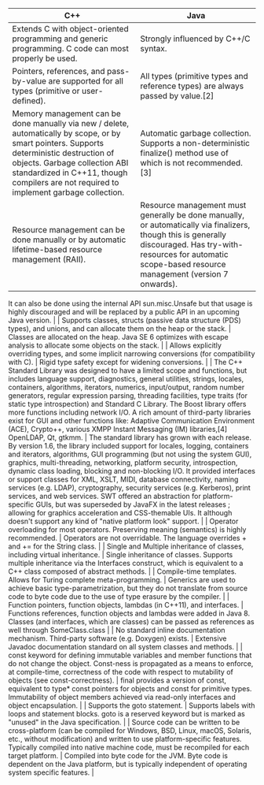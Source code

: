 | C++ | Java | 
| --- | --- | 
| Extends C with object-oriented programming and generic programming. C code can most properly be used. | Strongly influenced by C++/C syntax. | | Compatible with C source code, except for a few corner cases. | Provides the Java Native Interface and recently Java Native Access as a way to directly call C/C++ code. | | Write once, compile anywhere (WOCA). | Write once, run anywhere/everywhere (WORA/WORE). | | Allows procedural programming, functional programming, object-oriented programming, generic programming, and template metaprogramming. Favors a mix of paradigms. | Allows procedural programming, functional programming (since Java 8) and generic programming (since Java 5), but strongly encourages the object-oriented programming paradigm. Includes support for creating scripting languages. | | Runs as native executable machine code for the target instruction set(s). | Runs on a virtual machine. | | Provides object types and type names. Allows reflection via run-time type information (RTTI). | Is reflective, allowing metaprogramming and dynamic code generation at runtime. | | Has multiple binary compatibility standards (commonly Microsoft (for MSVC compiler) and Itanium/GNU (for almost all other compilers)). | Has one binary compatibility standard, cross-platform for OS and compiler. | | Optional automated bounds checking (e.g., the at() method in vector and string containers). | All operations are required to be bound-checked by all compliant distributions of Java. HotSpot can remove bounds checking. | | Native unsigned arithmetic support. | Native unsigned arithmetic unsupported. Java 8 changes some of this, but aspects are unclear.[1] | | Standardized minimum limits for all numerical types, but the actual sizes are implementation-defined. Standardized types are available via the standard library . | Standardized limits and sizes of all primitive types on all platforms. |
| Pointers, references, and pass-by-value are supported for all types (primitive or user-defined). | All types (primitive types and reference types) are always passed by value.[2] |
| Memory management can be done manually via new / delete, automatically by scope, or by smart pointers. Supports deterministic destruction of objects. Garbage collection ABI standardized in C++11, though compilers are not required to implement garbage collection. | Automatic garbage collection. Supports a non-deterministic finalize() method use of which is not recommended.[3] |
| Resource management can be done manually or by automatic lifetime-based resource management (RAII). | Resource management must generally be done manually, or automatically via finalizers, though this is generally discouraged. Has try-with-resources for automatic scope-based resource management (version 7 onwards).
It can also be done using the internal API sun.misc.Unsafe but that usage is highly discouraged and will be replaced by a public API in an upcoming Java version.
 |
| Supports classes, structs (passive data structure (PDS) types), and unions, and can allocate them on the heap or the stack. | Classes are allocated on the heap. Java SE 6 optimizes with escape analysis to allocate some objects on the stack. |
| Allows explicitly overriding types, and some implicit narrowing conversions (for compatibility with C). | Rigid type safety except for widening conversions. |
| The C++ Standard Library was designed to have a limited scope and functions, but includes language support, diagnostics, general utilities, strings, locales, containers, algorithms, iterators, numerics, input/output, random number generators, regular expression parsing, threading facilities, type traits (for static type introspection) and Standard C Library. The Boost library offers more functions including network I/O.
A rich amount of third-party libraries exist for GUI and other functions like: Adaptive Communication Environment (ACE), Crypto++, various XMPP Instant Messaging (IM) libraries,[4] OpenLDAP, Qt, gtkmm.
 | The standard library has grown with each release. By version 1.6, the library included support for locales, logging, containers and iterators, algorithms, GUI programming (but not using the system GUI), graphics, multi-threading, networking, platform security, introspection, dynamic class loading, blocking and non-blocking I/O. It provided interfaces or support classes for XML, XSLT, MIDI, database connectivity, naming services (e.g. LDAP), cryptography, security services (e.g. Kerberos), print services, and web services. SWT offered an abstraction for platform-specific GUIs, but was superseded by JavaFX in the latest releases ; allowing for graphics acceleration and CSS-themable UIs. It although doesn't support any kind of "native platform look" support. |
| Operator overloading for most operators. Preserving meaning (semantics) is highly recommended. | Operators are not overridable. The language overrides + and += for the String class. |
| Single and Multiple inheritance of classes, including virtual inheritance. | Single inheritance of classes. Supports multiple inheritance via the Interfaces construct, which is equivalent to a C++ class composed of abstract methods. |
| Compile-time templates. Allows for Turing complete meta-programming. | Generics are used to achieve basic type-parametrization, but they do not translate from source code to byte code due to the use of type erasure by the compiler. |
| Function pointers, function objects, lambdas (in C++11), and interfaces. | Functions references, function objects and lambdas were added in Java 8. Classes (and interfaces, which are classes) can be passed as references as well through SomeClass.class |
| No standard inline documentation mechanism. Third-party software (e.g. Doxygen) exists. | Extensive Javadoc documentation standard on all system classes and methods. |
| const keyword for defining immutable variables and member functions that do not change the object. Const-ness is propagated as a means to enforce, at compile-time, correctness of the code with respect to mutability of objects (see const-correctness). | final provides a version of const, equivalent to type* const pointers for objects and const for primitive types. Immutability of object members achieved via read-only interfaces and object encapsulation. |
| Supports the goto statement. | Supports labels with loops and statement blocks. goto is a reserved keyword but is marked as "unused" in the Java specification. |
| Source code can be written to be cross-platform (can be compiled for Windows, BSD, Linux, macOS, Solaris, etc., without modification) and written to use platform-specific features. Typically compiled into native machine code, must be recompiled for each target platform. | Compiled into byte code for the JVM. Byte code is dependent on the Java platform, but is typically independent of operating system specific features. |
